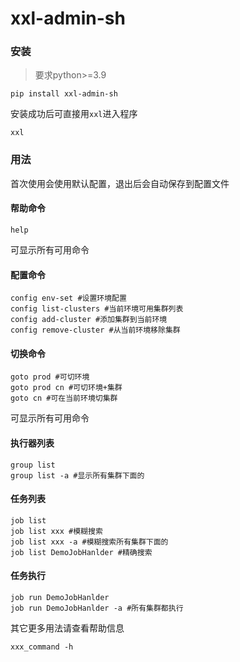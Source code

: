 # xxl-admin-sh
### 安装

> 要求python>=3.9

```shell
pip install xxl-admin-sh
```

安装成功后可直接用`xxl`进入程序

```shell
xxl
```


### 用法

首次使用会使用默认配置，退出后会自动保存到配置文件

#### 帮助命令

```shell
help
```
可显示所有可用命令

#### 配置命令

```shell
config env-set #设置环境配置
config list-clusters #当前环境可用集群列表
config add-cluster #添加集群到当前环境
config remove-cluster #从当前环境移除集群
```

#### 切换命令

```shell
goto prod #可切环境
goto prod cn #可切环境+集群
goto cn #可在当前环境切集群
```

可显示所有可用命令

#### 执行器列表

```shell
group list
group list -a #显示所有集群下面的
```

#### 任务列表

```shell
job list
job list xxx #模糊搜索
job list xxx -a #模糊搜索所有集群下面的
job list DemoJobHanlder #精确搜索
```


#### 任务执行

```shell
job run DemoJobHanlder
job run DemoJobHanlder -a #所有集群都执行
```


其它更多用法请查看帮助信息
```shell
xxx_command -h
```